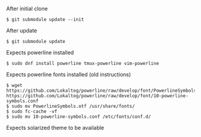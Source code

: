 After initial clone

    $ git submodule update --init

After update

    $ git submodule update

Expects powerline installed

    $ sudo dnf install powerline tmux-powerline vim-powerline

Expects powerline fonts installed (old instructions)

    $ wget https://github.com/Lokaltog/powerline/raw/develop/font/PowerlineSymbols.otf https://github.com/Lokaltog/powerline/raw/develop/font/10-powerline-symbols.conf
    $ sudo mv PowerlineSymbols.otf /usr/share/fonts/
    $ sudo fc-cache -vf
    $ sudo mv 10-powerline-symbols.conf /etc/fonts/conf.d/

Expects solarized theme to be available
